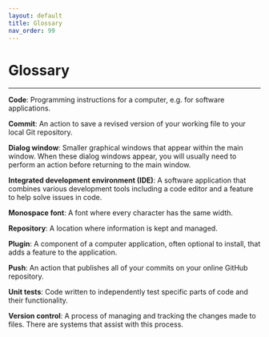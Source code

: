 ```yaml
---
layout: default
title: Glossary
nav_order: 99
---
```


# Glossary

---
**Code**: Programming instructions for a computer, e.g. for software applications.

**Commit**: An action to save a revised version of your working file to your local Git repository.

**Dialog window**: Smaller graphical windows that appear within the main window. When these dialog windows appear, you will usually need to perform an action before returning to the main window.

**Integrated development environment (IDE)**: A software application that combines various development tools including a code editor and a feature to help solve issues in code.

**Monospace font**: A font where every character has the same width. 

**Repository**: A location where information is kept and managed.

**Plugin**: A component of a computer application, often optional to install, that adds a feature to the application. 

**Push**: An action that publishes all of your commits on your online GitHub repository.

**Unit tests**: Code written to independently test specific parts of code and their functionality. 

**Version control**: A process of managing and tracking the changes made to files. There are systems that assist with this process.